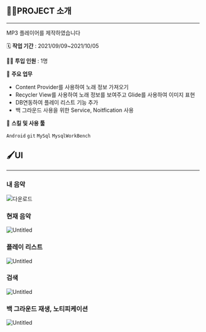 ## 👩‍🏫PROJECT 소개

---

MP3 플레이어를 제작하였습니다

🗓️ **작업 기간** : 2021/09/09~2021/10/05

👨‍💻 **투입 인원** : 1명

📒 **주요 업무** 

- Content Provider를 사용하여 노래 정보 가져오기
- Recycler View를 사용하여 노래 정보를 보여주고 Glide를 사용하여 이미지 표현
- DB연동하여 플레이 리스트 기능 추가
- 백 그라운드 사용을 위한 Service, Noitfication 사용

🌱 **스킬 및 사용 툴**

`Android` `git`  `MySql` `MysqlWorkBench`  

## 🖌️UI

---

### 내 음악

![다운로드](https://s3-us-west-2.amazonaws.com/secure.notion-static.com/45c4391e-2d40-4d70-9442-365af29ec18e/Untitled.png)

### 현재 음악

![Untitled](https://s3-us-west-2.amazonaws.com/secure.notion-static.com/ebf70c56-0141-4a9b-82b9-d36097174b9a/Untitled.png)

### 플레이 리스트

![Untitled](https://s3-us-west-2.amazonaws.com/secure.notion-static.com/25f8c85f-cd9c-4491-a541-f42c55006952/Untitled.png)

### 검색

![Untitled](https://s3-us-west-2.amazonaws.com/secure.notion-static.com/1cd74684-286e-45e3-b823-088e9b0527a5/Untitled.png)

### 백 그라운드 재생, 노티피케이션

![Untitled](https://s3-us-west-2.amazonaws.com/secure.notion-static.com/eaf7feba-264e-4e80-ba0f-84c28bab539d/Untitled.png)
